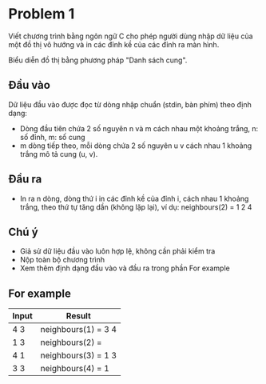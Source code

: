 # Problem 1

Viết chương trình bằng ngôn ngữ C cho phép người dùng nhập dữ liệu của một đồ thị vô hướng và in các đỉnh kề của các đỉnh ra màn hình.

Biểu diễn đồ thị bằng phương pháp "Danh sách cung".

## Đầu vào

Dữ liệu đầu vào được đọc từ dòng nhập chuẩn (stdin, bàn phím) theo định dạng:

- Dòng đầu tiên chứa 2 số nguyên n và m cách nhau một khoảng trắng, n: số đỉnh, m: số cung
- m dòng tiếp theo, mỗi dòng chứa 2 số nguyên u v cách nhau 1 khoảng trắng mô tả cung (u, v).

## Đầu ra

- In ra n dòng, dòng thứ i in các đỉnh kề của đỉnh i, cách nhau 1 khoảng trắng, theo thứ tự tăng dần (không lặp lại), ví dụ: neighbours(2) = 1 2 4

## Chú ý

- Giả sử dữ liệu đầu vào luôn hợp lệ, không cần phải kiểm tra
- Nộp toàn bộ chương trình
- Xem thêm định dạng đầu vào và đầu ra trong phần For example

## For example

| Input | Result              |
|-------|---------------------|
| 4 3   | neighbours(1) = 3 4 |
| 1 3   | neighbours(2) =     |
| 4 1   | neighbours(3) = 1 3 |
| 3 3   | neighbours(4) = 1   |
